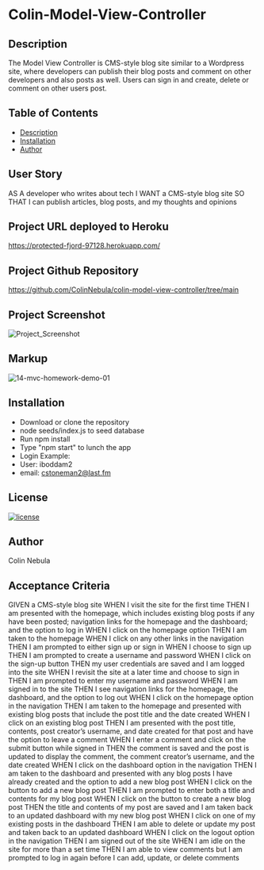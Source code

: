 # Colin-Model-View-Controller

## Description
The Model View Controller is CMS-style blog site similar to a Wordpress site, where developers can publish their blog posts and comment on other developers and also posts as well.
Users can sign in and create, delete or comment on other users post.

## Table of Contents
  * [Description](#description)
  * [Installation](#installation)
  * [Author](#author)

## User Story
AS A developer who writes about tech
I WANT a CMS-style blog site
SO THAT I can publish articles, blog posts, and my thoughts and opinions

## Project URL deployed to Heroku
https://protected-fjord-97128.herokuapp.com/

## Project Github Repository
https://github.com/ColinNebula/colin-model-view-controller/tree/main

## Project Screenshot
![Project_Screenshot ](https://user-images.githubusercontent.com/57843842/138529684-0239908f-1375-4af2-b439-02e585441cb4.jpg)

## Markup
![14-mvc-homework-demo-01](https://user-images.githubusercontent.com/57843842/136827119-dc9e2f63-d509-45b0-afb2-bc1986c4ed23.gif)

## Installation
* Download or clone the repository 
* node seeds/index.js to seed database
* Run npm install
* Type "npm start" to lunch the app
* Login Example: 
* User: iboddam2
* email: cstoneman2@last.fm

## License
[![license](https://img.shields.io/badge/license-MIT-brightgreen)](https://shields.io)

## Author 
Colin Nebula

## Acceptance Criteria
GIVEN a CMS-style blog site
WHEN I visit the site for the first time
THEN I am presented with the homepage, which includes existing blog posts if any have been posted; navigation links for the homepage and the dashboard; and the option to log in
WHEN I click on the homepage option
THEN I am taken to the homepage
WHEN I click on any other links in the navigation
THEN I am prompted to either sign up or sign in
WHEN I choose to sign up
THEN I am prompted to create a username and password
WHEN I click on the sign-up button
THEN my user credentials are saved and I am logged into the site
WHEN I revisit the site at a later time and choose to sign in
THEN I am prompted to enter my username and password
WHEN I am signed in to the site
THEN I see navigation links for the homepage, the dashboard, and the option to log out
WHEN I click on the homepage option in the navigation
THEN I am taken to the homepage and presented with existing blog posts that include the post title and the date created
WHEN I click on an existing blog post
THEN I am presented with the post title, contents, post creator’s username, and date created for that post and have the option to leave a comment
WHEN I enter a comment and click on the submit button while signed in
THEN the comment is saved and the post is updated to display the comment, the comment creator’s username, and the date created
WHEN I click on the dashboard option in the navigation
THEN I am taken to the dashboard and presented with any blog posts I have already created and the option to add a new blog post
WHEN I click on the button to add a new blog post
THEN I am prompted to enter both a title and contents for my blog post
WHEN I click on the button to create a new blog post
THEN the title and contents of my post are saved and I am taken back to an updated dashboard with my new blog post
WHEN I click on one of my existing posts in the dashboard
THEN I am able to delete or update my post and taken back to an updated dashboard
WHEN I click on the logout option in the navigation
THEN I am signed out of the site
WHEN I am idle on the site for more than a set time
THEN I am able to view comments but I am prompted to log in again before I can add, update, or delete comments